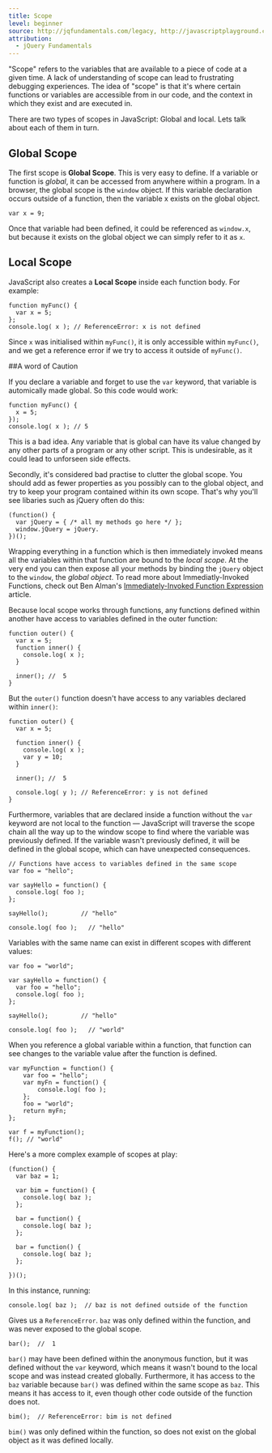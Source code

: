 ```yaml
---
title: Scope
level: beginner
source: http://jqfundamentals.com/legacy, http://javascriptplayground.com/blog/2012/04/javascript-variable-scope-this
attribution:
  - jQuery Fundamentals
---
```


"Scope" refers to the variables that are available to a piece of code at a given time. A lack of understanding of scope can lead to frustrating debugging experiences. The idea of "scope" is that it's where certain functions or variables are accessible from in our code, and the context in which they exist and are executed in.

There are two types of scopes in JavaScript: Global and local. Lets talk about each of them in turn.

## Global Scope

The first scope is __Global Scope__. This is very easy to define. If a variable or function is _global_, it can be accessed from anywhere within a program. In a browser, the global scope is the `window` object. If this variable declaration occurs outside of a function, then the variable x exists on the global object.

```
var x = 9;
```

Once that variable had been defined, it could be referenced as `window.x`, but because it exists on the global object we can simply refer to it as `x`.

## Local Scope
JavaScript also creates a __Local Scope__ inside each function body. For example:

```
function myFunc() {
  var x = 5;
};
console.log( x ); // ReferenceError: x is not defined
```

Since `x` was initialised within `myFunc()`, it is only accessible within `myFunc()`, and we get a reference error if we try to access it outside of `myFunc()`.

##A word of Caution

If you declare a variable and forget to use the `var` keyword, that variable is automically made global. So this code would work:

```
function myFunc() {
  x = 5;
});
console.log( x ); // 5
```

This is a bad idea. Any variable that is global can have its value changed by any other parts of a program or any other script. This is undesirable, as it could lead to unforseen side effects.

Secondly, it's considered bad practise to clutter the global scope. You should add as fewer properties as you possibly can to the global object, and try to keep your program contained within its own scope. That's why you'll see libaries such as jQuery often do this:

```
(function() {
  var jQuery = { /* all my methods go here */ };
  window.jQuery = jQuery.
})();
```

Wrapping everything in a function which is then immediately invoked means all the variables within that function are bound to the _local scope_. At the very end you can then expose all your methods by binding the `jQuery` object to the `window`, the _global object_. To read more about Immediatly-Invoked Functions, check out Ben Alman's [Immediately-Invoked Function Expression](http://benalman.com/news/2010/11/immediately-invoked-function-expression/) article.

Because local scope works through functions, any functions defined within another have access to variables defined in the outer function:

```
function outer() {
  var x = 5;
  function inner() {
    console.log( x );
  }

  inner(); //  5
}
```

But the `outer()` function doesn't have access to any variables declared within `inner()`:

```
function outer() {
  var x = 5;

  function inner() {
    console.log( x );
    var y = 10;
  }

  inner(); //  5

  console.log( y ); // ReferenceError: y is not defined
}
```

Furthermore, variables that are declared inside a function without the `var` keyword are not local to the function &#8212; JavaScript will traverse the scope chain all the way up to the window scope to find where the variable was previously defined. If the variable wasn't previously defined, it will be defined in the global scope, which can have unexpected consequences.

```
// Functions have access to variables defined in the same scope
var foo = "hello";

var sayHello = function() {
  console.log( foo );
};

sayHello();         // "hello"

console.log( foo );   // "hello"
```

Variables with the same name can exist in different scopes with different values:
```
var foo = "world";

var sayHello = function() {
  var foo = "hello";
  console.log( foo );
};

sayHello();         // "hello"

console.log( foo );   // "world"
```

When you reference a global variable within a function, that function can see changes to the variable value after the function is defined.

```
var myFunction = function() {
    var foo = "hello";
    var myFn = function() {
        console.log( foo );
    };
    foo = "world";
    return myFn;
};

var f = myFunction();
f(); // "world"
```

Here's a more complex example of scopes at play:

```
(function() {
  var baz = 1;

  var bim = function() {
    console.log( baz );
  };

  bar = function() {
    console.log( baz );
  };

  bar = function() {
    console.log( baz );
  };

})();
```
In this instance, running:

```
console.log( baz );  // baz is not defined outside of the function
```

Gives us a `ReferenceError`. `baz` was only defined within the function, and was never exposed to the global scope.

```
bar();  //  1
```

`bar()` may have been defined within the anonymous function, but it was defined without the `var` keyword, which means it wasn't bound to the local scope and was instead created globally. Furthermore, it has access to the `baz` variable because `bar()` was defined within the same scope as `baz`. This means it has access to it, even though other code outside of the function does not.


```
bim();  // ReferenceError: bim is not defined
```

`bim()` was only defined within the function, so does not exist on the global object as it was defined locally.
